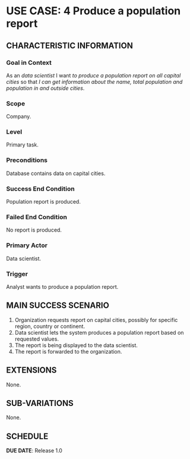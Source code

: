 
# USE CASE: 4 Produce a population report

## CHARACTERISTIC INFORMATION

### Goal in Context

As an *data scientist* I want *to produce a population report on all capital cities* so that *I can get information about the name, total population and population in and outside cities*.  

### Scope

Company.

### Level

Primary task.

### Preconditions

Database contains data on capital cities.

### Success End Condition

Population report is produced.

### Failed End Condition

No report is produced.

### Primary Actor

Data scientist.

### Trigger

Analyst wants to produce a population report.

## MAIN SUCCESS SCENARIO

1. Organization requests report on capital cities, possibly for specific region, country or continent.
2. Data scientist lets the system produces a population report based on requested values.
3. The report is being displayed to the data scientist.
4. The report is forwarded to the organization.

## EXTENSIONS

None.

## SUB-VARIATIONS

None.

## SCHEDULE

**DUE DATE**: Release 1.0

